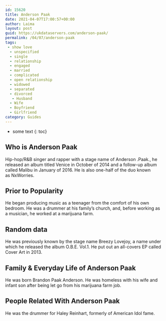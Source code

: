 ```yaml
---
id: 15620
title: Anderson Paak
date: 2021-04-07T17:00:57+00:00
author: Laima
layout: post
guid: https://ukdataservers.com/anderson-paak/
permalink: /04/07/anderson-paak
tags:
 - show love
  - unspecified
  - single
  - relationship
  - engaged
  - married
  - complicated
  - open relationship
  - widowed
  - separated
  - divorced
   - Husband
  - Wife
  - Boyfriend
  - Girlfriend
category: Guides
---
```


* some text
{: toc}


## Who is Anderson Paak
                  
                  
                  
Hip-hop/R&B singer and rapper with a stage name of Anderson .Paak., he released an album titled Venice in October of 2014 and a follow-up album called Malibu in January of 2016. He is also one-half of the duo known as NxWorries.
                  
              
            
              
            
                
                
                
## Prior to Popularity
                  
                  
                  
He began producing music as a teenager from the comfort of his own bedroom. He was a drummer at his family&#8217;s church, and, before working as a musician, he worked at a marijuana farm.
                  
              
            
              
            
                
                
                
## Random data
                  
                  
                  
He was previously known by the stage name Breezy Lovejoy, a name under which he released the album O.B.E. Vol.1. He put out an all-covers EP called Cover Art in 2013.
                  
              
            
              
            
                
                
                
## Family & Everyday Life of Anderson Paak
                  
                  
                  
He was born Brandon Paak Anderson. He was homeless with his wife and infant son after being let go from his marijuana farm job.
                  
              
            
              
            
                
                
                
## People Related With Anderson Paak
                  
                  
                  
He was the drummer for Haley Reinhart, formerly of American Idol fame.
                  
              
            
              
            
                
              
            
              
              
            
            
              
            
          
          
          